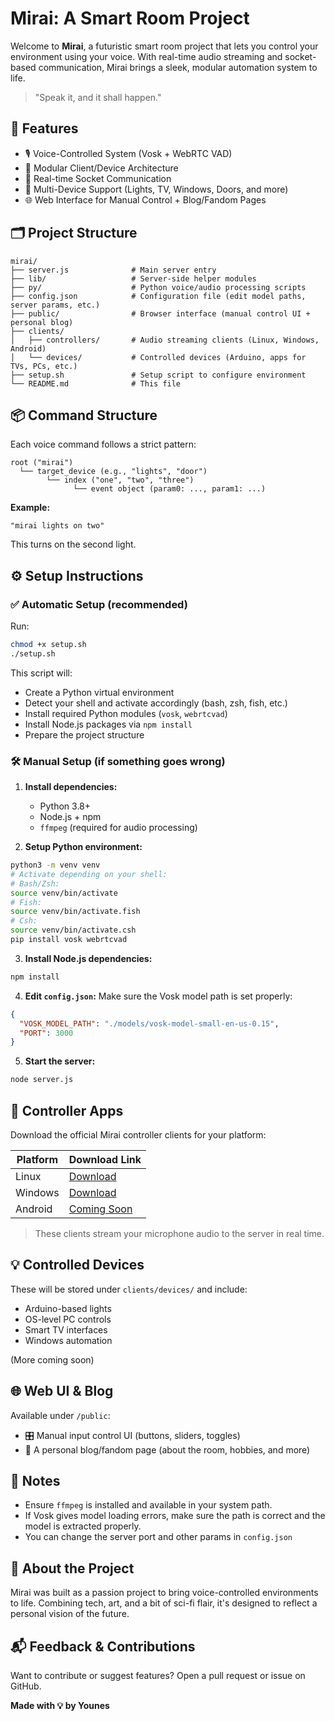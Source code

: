 # Mirai: A Smart Room Project

Welcome to **Mirai**, a futuristic smart room project that lets you control your environment using your voice. With real-time audio streaming and socket-based communication, Mirai brings a sleek, modular automation system to life.

> "Speak it, and it shall happen."


## 🚀 Features

* 🎙️ Voice-Controlled System (Vosk + WebRTC VAD)
* 🧠 Modular Client/Device Architecture
* 🛜 Real-time Socket Communication
* 🔌 Multi-Device Support (Lights, TV, Windows, Doors, and more)
* 🌐 Web Interface for Manual Control + Blog/Fandom Pages


## 🗂️ Project Structure

```
mirai/
├── server.js              # Main server entry
├── lib/                   # Server-side helper modules
├── py/                    # Python voice/audio processing scripts
├── config.json            # Configuration file (edit model paths, server params, etc.)
├── public/                # Browser interface (manual control UI + personal blog)
├── clients/               
│   ├── controllers/       # Audio streaming clients (Linux, Windows, Android)
│   └── devices/           # Controlled devices (Arduino, apps for TVs, PCs, etc.)
├── setup.sh               # Setup script to configure environment
└── README.md              # This file
```


## 📦 Command Structure

Each voice command follows a strict pattern:

```
root ("mirai")
  └── target_device (e.g., "lights", "door")
        └── index ("one", "two", "three")
              └── event object (param0: ..., param1: ...)
```

**Example:**

```
"mirai lights on two"
```

This turns on the second light.


## ⚙️ Setup Instructions

### ✅ Automatic Setup (recommended)

Run:

```bash
chmod +x setup.sh
./setup.sh
```

This script will:

* Create a Python virtual environment
* Detect your shell and activate accordingly (bash, zsh, fish, etc.)
* Install required Python modules (`vosk`, `webrtcvad`)
* Install Node.js packages via `npm install`
* Prepare the project structure

### 🛠️ Manual Setup (if something goes wrong)

1. **Install dependencies:**

   * Python 3.8+
   * Node.js + npm
   * `ffmpeg` (required for audio processing)

2. **Setup Python environment:**

```bash
python3 -m venv venv
# Activate depending on your shell:
# Bash/Zsh:
source venv/bin/activate
# Fish:
source venv/bin/activate.fish
# Csh:
source venv/bin/activate.csh
pip install vosk webrtcvad
```

3. **Install Node.js dependencies:**

```bash
npm install
```

4. **Edit `config.json`:**
   Make sure the Vosk model path is set properly:

```json
{
  "VOSK_MODEL_PATH": "./models/vosk-model-small-en-us-0.15",
  "PORT": 3000
}
```

5. **Start the server:**

```bash
node server.js
```


## 📲 Controller Apps

Download the official Mirai controller clients for your platform:

| Platform | Download Link   |
| -------- | --------------- |
| Linux    | [Download](https://github.com/itachi-555/Mirai/releases/download/v1.0.0/Mirai) |
| Windows  | [Download](https://github.com/itachi-555/Mirai/releases/download/v1.0.0/Mirai.exe) |
| Android  | [Coming Soon]() |

> These clients stream your microphone audio to the server in real time.


## 💡 Controlled Devices

These will be stored under `clients/devices/` and include:

* Arduino-based lights
* OS-level PC controls
* Smart TV interfaces
* Windows automation

(More coming soon)


## 🌐 Web UI & Blog

Available under `/public`:

* 🎛️ Manual input control UI (buttons, sliders, toggles)
* 📝 A personal blog/fandom page (about the room, hobbies, and more)


## 📌 Notes

* Ensure `ffmpeg` is installed and available in your system path.
* If Vosk gives model loading errors, make sure the path is correct and the model is extracted properly.
* You can change the server port and other params in `config.json`


## 🧠 About the Project

Mirai was built as a passion project to bring voice-controlled environments to life. Combining tech, art, and a bit of sci-fi flair, it's designed to reflect a personal vision of the future.


## 📬 Feedback & Contributions

Want to contribute or suggest features? Open a pull request or issue on GitHub.


**Made with 💡 by Younes**
